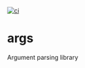 [![ci](https://github.com/peter-kozarec/args/actions/workflows/ci.yml/badge.svg)](https://github.com/peter-kozarec/args/actions/workflows/ci.yml)

# args
Argument parsing library
